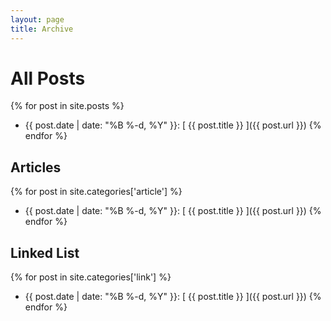 ```yaml
---
layout: page
title: Archive
---
```


# All Posts

{% for post in site.posts %}
  * {{ post.date | date: "%B %-d, %Y" }}: [ {{ post.title }} ]({{ post.url }})
{% endfor %}

## Articles
{% for post in site.categories['article'] %}
  * {{ post.date | date: "%B %-d, %Y" }}: [ {{ post.title }} ]({{ post.url }})
{% endfor %}

## Linked List
{% for post in site.categories['link'] %}
  * {{ post.date | date: "%B %-d, %Y" }}: [ {{ post.title }} ]({{ post.url }})
{% endfor %}

